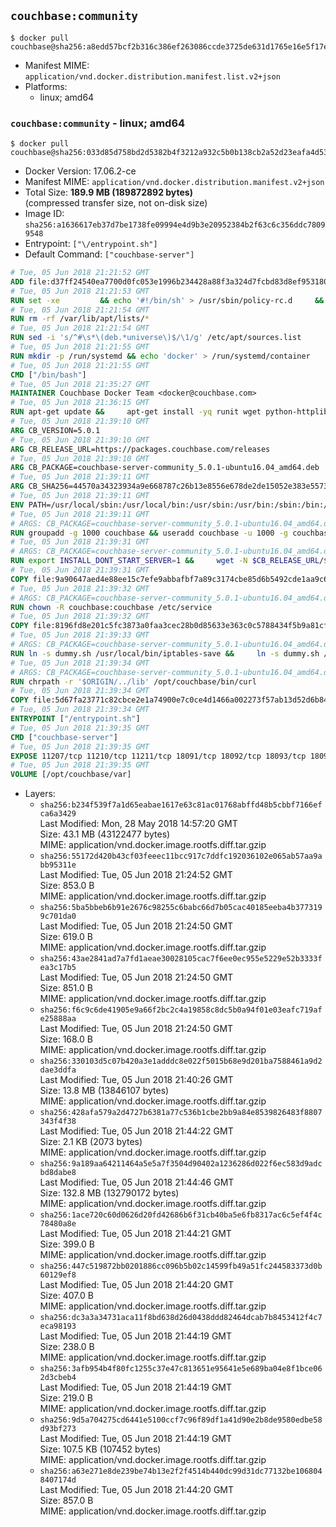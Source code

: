 ## `couchbase:community`

```console
$ docker pull couchbase@sha256:a8edd57bcf2b316c386ef263086ccde3725de631d1765e16e5f17e82aac25e0d
```

-	Manifest MIME: `application/vnd.docker.distribution.manifest.list.v2+json`
-	Platforms:
	-	linux; amd64

### `couchbase:community` - linux; amd64

```console
$ docker pull couchbase@sha256:033d85d758bd2d5382b4f3212a932c5b0b138cb2a52d23eafa4d5368b457e1b8
```

-	Docker Version: 17.06.2-ce
-	Manifest MIME: `application/vnd.docker.distribution.manifest.v2+json`
-	Total Size: **189.9 MB (189872892 bytes)**  
	(compressed transfer size, not on-disk size)
-	Image ID: `sha256:a1636617eb37d7be1738fe09994e4d9b3e20952384b2f63c6c356ddc78099548`
-	Entrypoint: `["\/entrypoint.sh"]`
-	Default Command: `["couchbase-server"]`

```dockerfile
# Tue, 05 Jun 2018 21:21:52 GMT
ADD file:d37ff24540ea7700d0fc053e1996b234428a88f3a324d7fcbd83d8ef95318040 in / 
# Tue, 05 Jun 2018 21:21:53 GMT
RUN set -xe 		&& echo '#!/bin/sh' > /usr/sbin/policy-rc.d 	&& echo 'exit 101' >> /usr/sbin/policy-rc.d 	&& chmod +x /usr/sbin/policy-rc.d 		&& dpkg-divert --local --rename --add /sbin/initctl 	&& cp -a /usr/sbin/policy-rc.d /sbin/initctl 	&& sed -i 's/^exit.*/exit 0/' /sbin/initctl 		&& echo 'force-unsafe-io' > /etc/dpkg/dpkg.cfg.d/docker-apt-speedup 		&& echo 'DPkg::Post-Invoke { "rm -f /var/cache/apt/archives/*.deb /var/cache/apt/archives/partial/*.deb /var/cache/apt/*.bin || true"; };' > /etc/apt/apt.conf.d/docker-clean 	&& echo 'APT::Update::Post-Invoke { "rm -f /var/cache/apt/archives/*.deb /var/cache/apt/archives/partial/*.deb /var/cache/apt/*.bin || true"; };' >> /etc/apt/apt.conf.d/docker-clean 	&& echo 'Dir::Cache::pkgcache ""; Dir::Cache::srcpkgcache "";' >> /etc/apt/apt.conf.d/docker-clean 		&& echo 'Acquire::Languages "none";' > /etc/apt/apt.conf.d/docker-no-languages 		&& echo 'Acquire::GzipIndexes "true"; Acquire::CompressionTypes::Order:: "gz";' > /etc/apt/apt.conf.d/docker-gzip-indexes 		&& echo 'Apt::AutoRemove::SuggestsImportant "false";' > /etc/apt/apt.conf.d/docker-autoremove-suggests
# Tue, 05 Jun 2018 21:21:54 GMT
RUN rm -rf /var/lib/apt/lists/*
# Tue, 05 Jun 2018 21:21:54 GMT
RUN sed -i 's/^#\s*\(deb.*universe\)$/\1/g' /etc/apt/sources.list
# Tue, 05 Jun 2018 21:21:55 GMT
RUN mkdir -p /run/systemd && echo 'docker' > /run/systemd/container
# Tue, 05 Jun 2018 21:21:55 GMT
CMD ["/bin/bash"]
# Tue, 05 Jun 2018 21:35:27 GMT
MAINTAINER Couchbase Docker Team <docker@couchbase.com>
# Tue, 05 Jun 2018 21:36:15 GMT
RUN apt-get update &&     apt-get install -yq runit wget python-httplib2 chrpath     lsof lshw sysstat net-tools numactl  &&     apt-get autoremove && apt-get clean &&     rm -rf /var/lib/apt/lists/* /tmp/* /var/tmp/*
# Tue, 05 Jun 2018 21:39:10 GMT
ARG CB_VERSION=5.0.1
# Tue, 05 Jun 2018 21:39:10 GMT
ARG CB_RELEASE_URL=https://packages.couchbase.com/releases
# Tue, 05 Jun 2018 21:39:10 GMT
ARG CB_PACKAGE=couchbase-server-community_5.0.1-ubuntu16.04_amd64.deb
# Tue, 05 Jun 2018 21:39:11 GMT
ARG CB_SHA256=44570a34323934a9e668787c26b13e8556e678de2de15052e383e5573cf34931
# Tue, 05 Jun 2018 21:39:11 GMT
ENV PATH=/usr/local/sbin:/usr/local/bin:/usr/sbin:/usr/bin:/sbin:/bin:/opt/couchbase/bin:/opt/couchbase/bin/tools:/opt/couchbase/bin/install
# Tue, 05 Jun 2018 21:39:11 GMT
# ARGS: CB_PACKAGE=couchbase-server-community_5.0.1-ubuntu16.04_amd64.deb CB_RELEASE_URL=https://packages.couchbase.com/releases CB_SHA256=44570a34323934a9e668787c26b13e8556e678de2de15052e383e5573cf34931 CB_VERSION=5.0.1
RUN groupadd -g 1000 couchbase && useradd couchbase -u 1000 -g couchbase -M
# Tue, 05 Jun 2018 21:39:31 GMT
# ARGS: CB_PACKAGE=couchbase-server-community_5.0.1-ubuntu16.04_amd64.deb CB_RELEASE_URL=https://packages.couchbase.com/releases CB_SHA256=44570a34323934a9e668787c26b13e8556e678de2de15052e383e5573cf34931 CB_VERSION=5.0.1
RUN export INSTALL_DONT_START_SERVER=1 &&     wget -N $CB_RELEASE_URL/$CB_VERSION/$CB_PACKAGE &&     echo "$CB_SHA256  $CB_PACKAGE" | sha256sum -c - &&     dpkg -i ./$CB_PACKAGE && rm -f ./$CB_PACKAGE
# Tue, 05 Jun 2018 21:39:31 GMT
COPY file:9a90647aed4e88ee15c7efe9abbafbf7a89c3174cbe85d6b5492cde1aa9c6355 in /etc/service/couchbase-server/run 
# Tue, 05 Jun 2018 21:39:32 GMT
# ARGS: CB_PACKAGE=couchbase-server-community_5.0.1-ubuntu16.04_amd64.deb CB_RELEASE_URL=https://packages.couchbase.com/releases CB_SHA256=44570a34323934a9e668787c26b13e8556e678de2de15052e383e5573cf34931 CB_VERSION=5.0.1
RUN chown -R couchbase:couchbase /etc/service
# Tue, 05 Jun 2018 21:39:32 GMT
COPY file:8196fd8e201c5fc3873a0faa3cec28b0d85633e363c0c5788434f5b9a81cfa5b in /usr/local/bin/ 
# Tue, 05 Jun 2018 21:39:33 GMT
# ARGS: CB_PACKAGE=couchbase-server-community_5.0.1-ubuntu16.04_amd64.deb CB_RELEASE_URL=https://packages.couchbase.com/releases CB_SHA256=44570a34323934a9e668787c26b13e8556e678de2de15052e383e5573cf34931 CB_VERSION=5.0.1
RUN ln -s dummy.sh /usr/local/bin/iptables-save &&     ln -s dummy.sh /usr/local/bin/lvdisplay &&     ln -s dummy.sh /usr/local/bin/vgdisplay &&     ln -s dummy.sh /usr/local/bin/pvdisplay
# Tue, 05 Jun 2018 21:39:34 GMT
# ARGS: CB_PACKAGE=couchbase-server-community_5.0.1-ubuntu16.04_amd64.deb CB_RELEASE_URL=https://packages.couchbase.com/releases CB_SHA256=44570a34323934a9e668787c26b13e8556e678de2de15052e383e5573cf34931 CB_VERSION=5.0.1
RUN chrpath -r '$ORIGIN/../lib' /opt/couchbase/bin/curl
# Tue, 05 Jun 2018 21:39:34 GMT
COPY file:5d67fa23771c82cbce2e1a74900e7c0ce4d1466a002273f57ab13d52d6b844b3 in / 
# Tue, 05 Jun 2018 21:39:34 GMT
ENTRYPOINT ["/entrypoint.sh"]
# Tue, 05 Jun 2018 21:39:35 GMT
CMD ["couchbase-server"]
# Tue, 05 Jun 2018 21:39:35 GMT
EXPOSE 11207/tcp 11210/tcp 11211/tcp 18091/tcp 18092/tcp 18093/tcp 18094/tcp 8091/tcp 8092/tcp 8093/tcp 8094/tcp
# Tue, 05 Jun 2018 21:39:35 GMT
VOLUME [/opt/couchbase/var]
```

-	Layers:
	-	`sha256:b234f539f7a1d65eabae1617e63c81ac01768abffd48b5cbbf7166efca6a3429`  
		Last Modified: Mon, 28 May 2018 14:57:20 GMT  
		Size: 43.1 MB (43122477 bytes)  
		MIME: application/vnd.docker.image.rootfs.diff.tar.gzip
	-	`sha256:55172d420b43cf03feeec11bcc917c7ddfc192036102e065ab57aa9abb95311e`  
		Last Modified: Tue, 05 Jun 2018 21:24:52 GMT  
		Size: 853.0 B  
		MIME: application/vnd.docker.image.rootfs.diff.tar.gzip
	-	`sha256:5ba5bbeb6b91e2676c98255c6babc66d7b05cac40185eeba4b3773199c701da0`  
		Last Modified: Tue, 05 Jun 2018 21:24:50 GMT  
		Size: 619.0 B  
		MIME: application/vnd.docker.image.rootfs.diff.tar.gzip
	-	`sha256:43ae2841ad7a7fd1aeae30028105cac7f6ee0ec955e5229e52b3333fea3c17b5`  
		Last Modified: Tue, 05 Jun 2018 21:24:50 GMT  
		Size: 851.0 B  
		MIME: application/vnd.docker.image.rootfs.diff.tar.gzip
	-	`sha256:f6c9c6de41905e9a66f2bc2c4a19858c8dc5b0a94f01e03eafc719afe25888aa`  
		Last Modified: Tue, 05 Jun 2018 21:24:50 GMT  
		Size: 168.0 B  
		MIME: application/vnd.docker.image.rootfs.diff.tar.gzip
	-	`sha256:330103d5c07b420a3e1adddc8e022f5015b68e9d201ba7588461a9d2dae3ddfa`  
		Last Modified: Tue, 05 Jun 2018 21:40:26 GMT  
		Size: 13.8 MB (13846107 bytes)  
		MIME: application/vnd.docker.image.rootfs.diff.tar.gzip
	-	`sha256:428afa579a2d4727b6381a77c536b1cbe2bb9a84e8539826483f8807343f4f38`  
		Last Modified: Tue, 05 Jun 2018 21:44:22 GMT  
		Size: 2.1 KB (2073 bytes)  
		MIME: application/vnd.docker.image.rootfs.diff.tar.gzip
	-	`sha256:9a189aa64211464a5e5a7f3504d90402a1236286d022f6ec583d9adcbd8dabe8`  
		Last Modified: Tue, 05 Jun 2018 21:44:46 GMT  
		Size: 132.8 MB (132790172 bytes)  
		MIME: application/vnd.docker.image.rootfs.diff.tar.gzip
	-	`sha256:1ace720c60d0626d20fd42686b6f31cb40ba5e6fb8317ac6c5ef4f4c78480a8e`  
		Last Modified: Tue, 05 Jun 2018 21:44:21 GMT  
		Size: 399.0 B  
		MIME: application/vnd.docker.image.rootfs.diff.tar.gzip
	-	`sha256:447c519872bb0201886cc096b5b02c14599fb49a51fc244583373d0b60129ef8`  
		Last Modified: Tue, 05 Jun 2018 21:44:20 GMT  
		Size: 407.0 B  
		MIME: application/vnd.docker.image.rootfs.diff.tar.gzip
	-	`sha256:dc3a3a34731aca11f8bd638d26d0438ddd82464dcab7b8453412f4c7eca98193`  
		Last Modified: Tue, 05 Jun 2018 21:44:19 GMT  
		Size: 238.0 B  
		MIME: application/vnd.docker.image.rootfs.diff.tar.gzip
	-	`sha256:3afb954b4f80fc1255c37e47c813651e95641e5e689ba04e8f1bce062d3cbeb4`  
		Last Modified: Tue, 05 Jun 2018 21:44:19 GMT  
		Size: 219.0 B  
		MIME: application/vnd.docker.image.rootfs.diff.tar.gzip
	-	`sha256:9d5a704275cd6441e5100ccf7c96f89df1a41d90e2b8de9580edbe58d93bf273`  
		Last Modified: Tue, 05 Jun 2018 21:44:19 GMT  
		Size: 107.5 KB (107452 bytes)  
		MIME: application/vnd.docker.image.rootfs.diff.tar.gzip
	-	`sha256:a63e271e8de239be74b13e2f2f4514b440dc99d31dc77132be1068048407174d`  
		Last Modified: Tue, 05 Jun 2018 21:44:20 GMT  
		Size: 857.0 B  
		MIME: application/vnd.docker.image.rootfs.diff.tar.gzip
